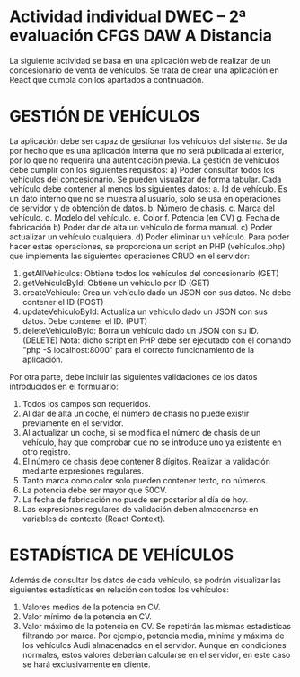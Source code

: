 # Actividad individual DWEC – 2ª evaluación CFGS DAW A Distancia
La siguiente actividad se basa en una aplicación web de realizar de un concesionario de venta de vehículos. Se trata de crear una aplicación en React que cumpla con los apartados a continuación.
# GESTIÓN DE VEHÍCULOS
La aplicación debe ser capaz de gestionar los vehículos del sistema. Se da por hecho que es una aplicación interna que no será publicada al exterior, por lo que no requerirá una autenticación previa. La gestión de vehículos debe cumplir con los siguientes requisitos:
a) Poder consultar todos los vehículos del concesionario. Se pueden visualizar de forma tabular. Cada vehículo debe contener al menos los siguientes datos:
a. Id de vehículo. Es un dato interno que no se muestra al usuario, solo se usa en operaciones de servidor y de obtención de datos.
b. Número de chasis.
c. Marca del vehículo.
d. Modelo del vehículo.
e. Color
f. Potencia (en CV)
g. Fecha de fabricación
b) Poder dar de alta un vehículo de forma manual.
c) Poder actualizar un vehículo cualquiera.
d) Poder eliminar un vehículo.
Para poder hacer estas operaciones, se proporciona un script en PHP (vehículos.php) que implementa las siguientes operaciones CRUD en el servidor:
1. getAllVehiculos: Obtiene todos los vehículos del concesionario (GET)
2. getVehiculoById: Obtiene un vehículo por ID (GET)
3. createVehiculo: Crea un vehículo dado un JSON con sus datos. No debe contener el ID (POST)
4. updateVehiculoById: Actualiza un vehículo dado un JSON con sus datos. Debe contener el ID. (PUT)
5. deleteVehiculoById: Borra un vehículo dado un JSON con su ID. (DELETE)
Nota: dicho script en PHP debe ser ejecutado con el comando "php -S localhost:8000" para el correcto funcionamiento de la aplicación.

Por otra parte, debe incluir las siguientes validaciones de los datos introducidos en el formulario:
1. Todos los campos son requeridos.
2. Al dar de alta un coche, el número de chasis no puede existir previamente en el servidor.
3. Al actualizar un coche, si se modifica el número de chasis de un vehículo, hay que comprobar que no se introduce uno ya existente en otro registro.
4. El número de chasis debe contener 8 dígitos. Realizar la validación mediante expresiones regulares.
5. Tanto marca como color solo pueden contener texto, no números.
6. La potencia debe ser mayor que 50CV.
7. La fecha de fabricación no puede ser posterior al día de hoy.
8. Las expresiones regulares de validación deben almacenarse en variables de contexto (React Context).

# ESTADÍSTICA DE VEHÍCULOS
Además de consultar los datos de cada vehículo, se podrán visualizar las siguientes estadísticas en relación con todos los vehículos:
1. Valores medios de la potencia en CV.
2. Valor mínimo de la potencia en CV.
3. Valor máximo de la potencia en CV.
Se repetirán las mismas estadísticas filtrando por marca. Por ejemplo, potencia media, mínima y máxima de los vehículos Audi almacenados en el servidor.
Aunque en condiciones normales, estos valores deberían calcularse en el servidor, en este caso se hará exclusivamente en cliente.